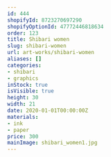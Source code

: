 ```yaml
---
id: 444
shopifyId: 8723270697290
shopifyOptionId: 47772446818634
order: 123
title: Shibari women
slug: shibari-women
url: art-works/shibari-women
aliases: []
categories:
- shibari
- graphics
inStock: true
isVisible: true
height: 30
width: 21
date: 2020-01-01T00:00:00Z
materials:
- ink
- paper
price: 300
mainImage: shibari_women1.jpg
---
```

